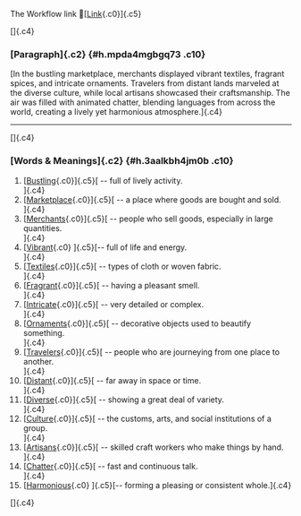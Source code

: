 The Workflow link
👏[[Link](https://www.google.com/url?q=http://www.google.com&sa=D&source=editors&ust=1756871046636390&usg=AOvVaw1Ng8fJdMDJwiTSzlxrQtX3){.c0}]{.c5}

[]{.c4}

### [Paragraph]{.c2} {#h.mpda4mgbgq73 .c10}

[In the bustling marketplace, merchants displayed vibrant textiles,
fragrant spices, and intricate ornaments. Travelers from distant lands
marveled at the diverse culture, while local artisans showcased their
craftsmanship. The air was filled with animated chatter, blending
languages from across the world, creating a lively yet harmonious
atmosphere.]{.c4}

------------------------------------------------------------------------

[]{.c4}

### [Words & Meanings]{.c2} {#h.3aalkbh4jm0b .c10}

1.  [[Bustling](https://www.google.com/url?q=http://www.google.com&sa=D&source=editors&ust=1756871046638093&usg=AOvVaw3HbgeQsHkVr_auNKczAl0z){.c0}]{.c5}[ --
    full of lively activity.\
    ]{.c4}
2.  [[Marketplace](https://www.google.com/url?q=http://www.google.com&sa=D&source=editors&ust=1756871046638392&usg=AOvVaw0ALdTAO2GKhPkPvaz2S2GM){.c0}]{.c5}[ --
    a place where goods are bought and sold.\
    ]{.c4}
3.  [[Merchants](https://www.google.com/url?q=http://www.google.com&sa=D&source=editors&ust=1756871046638707&usg=AOvVaw3zDIrYhz1MrQCnEVLQbvC4){.c0}]{.c5}[ --
    people who sell goods, especially in large quantities.\
    ]{.c4}
4.  [[Vibrant](https://www.google.com/url?q=http://www.google.com&sa=D&source=editors&ust=1756871046639061&usg=AOvVaw2wN7C5201t6MNdZu7Vr9Tr){.c0}
    ]{.c5}[-- full of life and energy.\
    ]{.c4}
5.  [[Textiles](https://www.google.com/url?q=http://www.google.com&sa=D&source=editors&ust=1756871046639335&usg=AOvVaw1Pg63FphuIZ0PTCaAKpMGa){.c0}]{.c5}[ --
    types of cloth or woven fabric.\
    ]{.c4}
6.  [[Fragrant](https://www.google.com/url?q=http://www.google.com&sa=D&source=editors&ust=1756871046639614&usg=AOvVaw1I1HnCOSd3b5DIDJutrnu2){.c0}]{.c5}[ --
    having a pleasant smell.\
    ]{.c4}
7.  [[Intricate](https://www.google.com/url?q=http://www.google.com&sa=D&source=editors&ust=1756871046639866&usg=AOvVaw1_mSCXu-9n5c_kOuwo2hXX){.c0}]{.c5}[ --
    very detailed or complex.\
    ]{.c4}
8.  [[Ornaments](https://www.google.com/url?q=http://www.google.com&sa=D&source=editors&ust=1756871046640113&usg=AOvVaw356SargQRgDz2beQKVESal){.c0}]{.c5}[ --
    decorative objects used to beautify something.\
    ]{.c4}
9.  [[Travelers](https://www.google.com/url?q=http://www.google.com&sa=D&source=editors&ust=1756871046640423&usg=AOvVaw0ddZ-v1l2andqvonf4fIuT){.c0}]{.c5}[ --
    people who are journeying from one place to another.\
    ]{.c4}
10. [[Distant](https://www.google.com/url?q=http://www.google.com&sa=D&source=editors&ust=1756871046640727&usg=AOvVaw0Vt519pQ1awWcFubEcPM-Z){.c0}]{.c5}[ --
    far away in space or time.\
    ]{.c4}
11. [[Diverse](https://www.google.com/url?q=http://www.google.com&sa=D&source=editors&ust=1756871046641011&usg=AOvVaw2Dfe1c-sgKIR4OZ41V1v66){.c0}]{.c5}[ --
    showing a great deal of variety.\
    ]{.c4}
12. [[Culture](https://www.google.com/url?q=http://www.google.com&sa=D&source=editors&ust=1756871046641285&usg=AOvVaw11PrqLLYCDs8IRii6Csrjy){.c0}]{.c5}[ --
    the customs, arts, and social institutions of a group.\
    ]{.c4}
13. [[Artisans](https://www.google.com/url?q=http://www.google.com&sa=D&source=editors&ust=1756871046641582&usg=AOvVaw1lCbM6Pa6n438D1eltSLp7){.c0}]{.c5}[ --
    skilled craft workers who make things by hand.\
    ]{.c4}
14. [[Chatter](https://www.google.com/url?q=http://www.google.com&sa=D&source=editors&ust=1756871046641867&usg=AOvVaw3fhYg9xESjBU3tJf8xvjx1){.c0}]{.c5}[ --
    fast and continuous talk.\
    ]{.c4}
15. [[Harmonious](https://www.google.com/url?q=http://www.google.com&sa=D&source=editors&ust=1756871046642119&usg=AOvVaw3u4jnBaCCfNhWb-rxME-ht){.c0}
    ]{.c5}[-- forming a pleasing or consistent whole.]{.c4}

[]{.c4}
